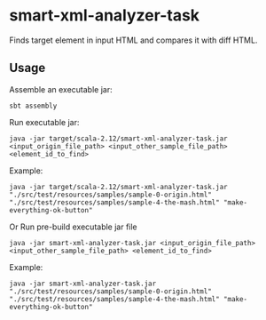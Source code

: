 # smart-xml-analyzer-task

Finds target element in input HTML and compares it with diff HTML.

## Usage

Assemble an executable jar:
```
sbt assembly
```

Run executable jar:
```
java -jar target/scala-2.12/smart-xml-analyzer-task.jar <input_origin_file_path> <input_other_sample_file_path> <element_id_to_find>
```

Example:
```
java -jar target/scala-2.12/smart-xml-analyzer-task.jar "./src/test/resources/samples/sample-0-origin.html" "./src/test/resources/samples/sample-4-the-mash.html" "make-everything-ok-button"
```

Or Run pre-build executable jar file
```
java -jar smart-xml-analyzer-task.jar <input_origin_file_path> <input_other_sample_file_path> <element_id_to_find>
```


Example:
```
java -jar smart-xml-analyzer-task.jar "./src/test/resources/samples/sample-0-origin.html" "./src/test/resources/samples/sample-4-the-mash.html" "make-everything-ok-button"
```